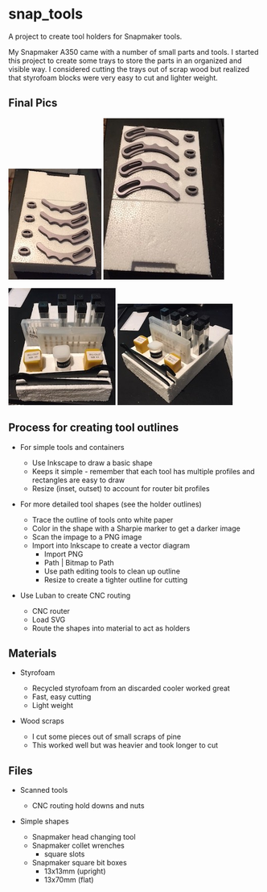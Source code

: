 # snap_tools

A project to create tool holders for Snapmaker tools.

My Snapmaker A350 came with a number of small parts and tools. I started this project to create some trays to store the parts in an organized and visible way.  I considered cutting the trays out of scrap wood but realized that styrofoam blocks were very easy to cut and lighter weight.

## Final Pics

![Holder Tray 1](trays/holder_tray/IMG_6914.JPG)
![Holder Tray 2](trays/holder_tray/IMG_6915.JPG)

![Tool Tray 1](trays/tool_and_bit_tray/IMG_6917.JPG)
![Tool Tray 2](trays/tool_and_bit_tray/IMG_6918.JPG)

## Process for creating tool outlines
- For simple tools and containers
  - Use Inkscape to draw a basic shape
  - Keeps it simple - remember that each tool has multiple profiles and rectangles are easy to draw
  - Resize (inset, outset) to account for router bit profiles

- For more detailed tool shapes (see the holder outlines)
  - Trace the outline of tools onto white paper
  - Color in the shape with a Sharpie marker to get a darker image
  - Scan the impage to a PNG image
  - Import into Inkscape to create a vector diagram
    - Import PNG
    - Path | Bitmap to Path
    - Use path editing tools to clean up outline
    - Resize to create a tighter outline for cutting

- Use Luban to create CNC routing
  - CNC router
  - Load SVG
  - Route the shapes into material to act as holders

## Materials
- Styrofoam
  - Recycled styrofoam from an discarded cooler worked great
  - Fast, easy cutting
  - Light weight

- Wood scraps
  - I cut some pieces out of small scraps of pine
  - This worked well but was heavier and took longer to cut

## Files
- Scanned tools
  - CNC routing hold downs and nuts

- Simple shapes
  - Snapmaker head changing tool
  - Snapmaker collet wrenches
    - square slots
  - Snapmaker square bit boxes
    - 13x13mm (upright)
    - 13x70mm (flat)
